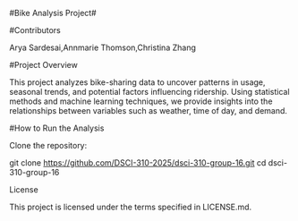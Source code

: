 #Bike Analysis Project#

#Contributors

Arya Sardesai,Annmarie Thomson,Christina Zhang


#Project Overview

This project analyzes bike-sharing data to uncover patterns in usage, seasonal trends, and potential factors influencing ridership. Using statistical methods and machine learning techniques, we provide insights into the relationships between variables such as weather, time of day, and demand.

#How to Run the Analysis

Clone the repository:

git clone https://github.com/DSCI-310-2025/dsci-310-group-16.git
cd dsci-310-group-16

License

This project is licensed under the terms specified in LICENSE.md.

